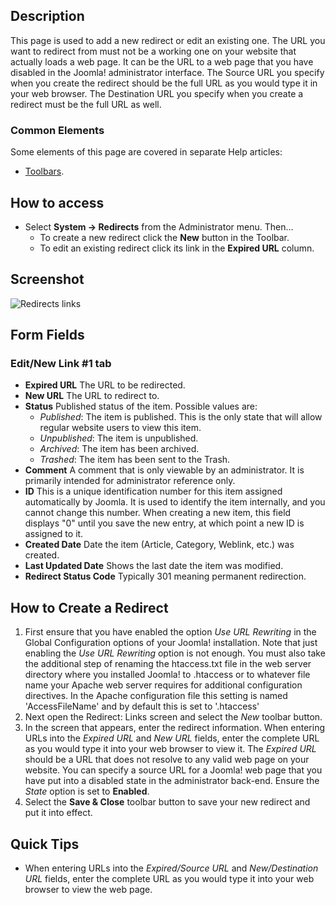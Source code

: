 <!-- Filename: Help4.x:Redirects:_New_or_Edit / Display title: Redirects: New or Edit -->

## Description

This page is used to add a new redirect or edit an existing one. The
URL you want to redirect from must not be a working one on your website
that actually loads a web page. It can be the URL to a web page that
you have disabled in the Joomla! administrator interface. The
Source URL you specify when you create the redirect should be the full
URL as you would type it in your web browser. The Destination URL you
specify when you create a redirect must be the full URL as well.

### Common Elements

Some elements of this page are covered in separate Help articles:

* [Toolbars](jdocmanual?article=help/common-elements/toolbars).

## How to access

- Select **System → Redirects** from the Administrator menu. Then...
  - To create a new redirect click the **New** button in the Toolbar.
  - To edit an existing redirect click its link in the **Expired URL**
    column.

## Screenshot

![Redirects links](../../../en/images/redirects/redirects-edit.png)

## Form Fields

### Edit/New Link \#1 tab

- **Expired URL** The URL to be redirected.
- **New URL** The URL to redirect to.
- **Status** Published status of the item. Possible values are:
  - *Published*: The item is published. This is the only state that will
    allow regular website users to view this item.
  - *Unpublished*: The item is unpublished.
  - *Archived*: The item has been archived.
  - *Trashed*: The item has been sent to the Trash.
- **Comment** A comment that is only viewable by an administrator. It is 
  primarily intended for administrator reference only.
- **ID** This is a unique identification number for this item assigned
  automatically by Joomla. It is used to identify the item internally,
  and you cannot change this number. When creating a new item, this
  field displays "0" until you save the new entry, at which point a new
  ID is assigned to it.
- **Created Date** Date the item (Article, Category, Weblink, etc.) was
  created.
- **Last Updated Date** Shows the last date the item was modified.
- **Redirect Status Code** Typically 301 meaning permanent redirection.

## How to Create a Redirect

1.  First ensure that you have enabled the option *Use URL Rewriting* in
    the Global Configuration options of your Joomla! installation. Note
    that just enabling the *Use URL Rewriting* option is not enough. You
    must also take the additional step of renaming the htaccess.txt file
    in the web server directory where you installed Joomla! to .htaccess
    or to whatever file name your Apache web server requires for
    additional configuration directives. In the Apache configuration
    file this setting is named 'AccessFileName' and by default this is
    set to '.htaccess'
2.  Next open the Redirect: Links screen and select the *New* toolbar button.
3.  In the screen that appears, enter the redirect information. When
    entering URLs into the *Expired URL* and *New URL* fields, enter the
    complete URL as you would type it into your web browser to view it.
    The *Expired URL* should be a URL that does not resolve to any valid
    web page on your website. You can specify a source URL for a Joomla!
    web page that you have put into a disabled state in the
    administrator back-end. Ensure the *State* option is set to
    **Enabled**.
4.  Select the **Save & Close** toolbar button to save your new redirect
    and put it into effect.

## Quick Tips

- When entering URLs into the *Expired/Source URL* and *New/Destination
  URL* fields, enter the complete URL as you would type it into your web
  browser to view the web page.
